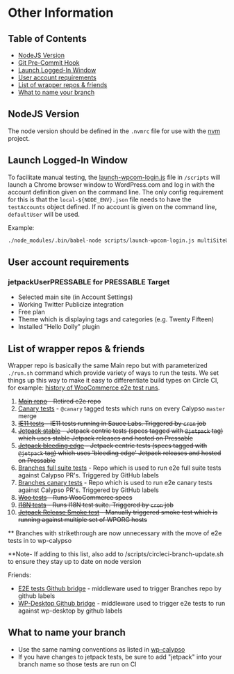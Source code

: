 # Other Information

## Table of Contents

- [NodeJS Version](#nodejs-version)
- [Git Pre-Commit Hook](#git-pre-commit-hook)
- [Launch Logged-In Window](#launch-logged-in-window)
- [User account requirements](#user-account-requirements)
- [List of wrapper repos & friends](#list-of-wrapper-repos--friends)
- [What to name your branch](#what-to-name-your-branch)

## NodeJS Version

The node version should be defined in the `.nvmrc` file for use with the [nvm](https://github.com/creationix/nvm) project.

## Launch Logged-In Window

To facilitate manual testing, the [launch-wpcom-login.js](/scripts/launch-wpcom-login.js) file in `/scripts` will launch a Chrome browser window to WordPress.com and log in with the account definition given on the command line.  The only config requirement for this is that the `local-${NODE_ENV}.json` file needs to have the `testAccounts` object defined.  If no account is given on the command line, `defaultUser` will be used.

Example:

```bash
./node_modules/.bin/babel-node scripts/launch-wpcom-login.js multiSiteUser
```

## User account requirements

### jetpackUserPRESSABLE for PRESSABLE Target

- Selected main site (in Account Settings)
- Working Twitter Publicize integration
- Free plan
- Theme which is displaying tags and categories (e.g. Twenty Fifteen)
- Installed "Hello Dolly" plugin

## List of wrapper repos & friends

Wrapper repo is basically the same Main repo but with parameterized `./run.sh` command which provide variety of ways to run the tests.  We set things up this way to make it easy to differentiate build types on Circle CI, for example: [history of WooCommerce e2e test runs](https://circleci.com/build-insights/gh/Automattic/wp-e2e-tests-woocommerce/master).

1. ~~[Main repo](https://github.com/Automattic/wp-e2e-tests) - Retired e2e repo~~
1. [Canary tests](https://github.com/Automattic/wp-e2e-tests-canary) - `@canary` tagged tests which runs on every Calypso `master` merge
1. ~~[IE11 tests](https://github.com/Automattic/wp-e2e-tests-ie11) - IE11 tests running in Sauce Labs. Triggered by `cron` job~~
1. ~~[Jetpack stable](https://github.com/Automattic/wp-e2e-tests-jetpack) - Jetpack centric tests (specs tagged with `@jetpack` tag) which uses stable Jetpack releases and hosted on Pressable~~
1. ~~[Jetpack bleeding edge](https://github.com/Automattic/wp-e2e-tests-jetpack-be) - Jetpack centric tests (specs tagged with `@jetpack` tag) which uses 'bleeding edge' Jetpack releases and hosted on Pressable~~
1. [Branches full suite tests](https://github.com/Automattic/wp-e2e-tests-for-branches) - Repo which is used to run e2e full suite tests against Calypso PR's. Triggered by GitHub labels
1. [Branches canary tests](https://github.com/Automattic/wp-e2e-canary-for-branches) - Repo which is used to run e2e canary tests against Calypso PR's. Triggered by GitHub labels
1. ~~[Woo tests](https://github.com/Automattic/wp-e2e-tests-woocommerce) - Runs WooCommerce specs~~
1. ~~[I18N tests](https://github.com/Automattic/wp-e2e-tests-i18n) - Runs I18N test suite. Triggered by `cron` job~~
1. ~~[Jetpack Release Smoke test](https://github.com/Automattic/wp-e2e-tests-jetpack-smoke) - Manually triggered smoke test which is running against multiple set of WPORG hosts~~

** Branches with strikethrough are now unnecessary with the move of e2e tests in to wp-calypso

**Note- If adding to this list, also add to /scripts/circleci-branch-update.sh to ensure they stay up to date on node version

Friends:

- [E2E tests Github bridge](https://github.com/Automattic/wp-e2e-tests-gh-bridge) - middleware used to trigger Branches repo by github labels
- [WP-Desktop Github bridge](https://github.com/Automattic/wp-desktop-gh-bridge) - middleware used to trigger e2e tests to run against wp-desktop by github labels

## What to name your branch

- Use the same naming conventions as listed in [wp-calypso](https://github.com/Automattic/wp-calypso/blob/master/docs/git-workflow.md#branch-naming-scheme)
- If you have changes to jetpack tests, be sure to add "jetpack" into your branch name so those tests are run on CI
